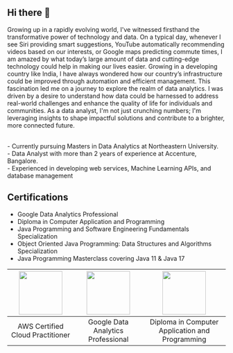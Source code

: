 ## Hi there 👋

<!--
**manvith1604/manvith1604** is a ✨ _special_ ✨ repository because its `README.md` (this file) appears on your GitHub profile.

Here are some ideas to get you started:

- 🔭 I’m currently working on ...
- 🌱 I’m currently learning ...
- 👯 I’m looking to collaborate on ...
- 🤔 I’m looking for help with ...
- 💬 Ask me about ...
- 📫 How to reach me: ...
- 😄 Pronouns: ...
- ⚡ Fun fact: ...
-->
Growing up in a rapidly evolving world, I've witnessed firsthand the transformative power of technology and data. On a
typical day, whenever I see Siri providing smart suggestions, YouTube automatically
recommending videos based on our interests, or Google maps predicting commute times, I am
amazed by what today’s large amount of data and cutting-edge technology could help in making
our lives easier. Growing in a developing country like India, I have always wondered how our
country’s infrastructure could be improved through automation and efficient management. This fascination led me on a journey to explore the realm of data analytics. I was driven by a desire to understand how data could be harnessed to address real-world challenges and enhance the quality of life for individuals and communities. As a data analyst, I'm not just crunching numbers; I'm leveraging insights to shape impactful solutions and contribute to a brighter, more connected future.

<br/>
- Currently pursuing Masters in Data Analytics at Northeastern University. <br/>
- Data Analyst with more than 2 years of experience at Accenture, Bangalore.  <br/>
- Experienced in developing web services, Machine Learning APIs, and database management <br/>

## Certifications


- Google Data Analytics Professional
- Diploma in Computer Application and Programming
- Java Programming and Software Engineering Fundamentals Specialization
- Object Oriented Java Programming: Data Structures and Algorithms Specialization
- Java Programming Masterclass covering Java 11 & Java 17


| [<img src = "https://github.com/manvith1604/manvith1604/assets/66794160/f79b0f26-617a-48d4-8d39-791877789077" width = 100>](https://www.credly.com/badges/50b48b45-522e-46f7-bec1-b39f6e40b37b)| [<img src = "https://github.com/manvith1604/manvith1604/assets/66794160/8b252df2-2e1b-42c3-b258-4f11bbd067fe" width = 100>](https://www.credly.com/badges/8f20d65a-39bf-4dee-b59f-437af8705f6e) | [<img src = "https://github.com/manvith1604/manvith1604/assets/66794160/091d9299-ed8e-4577-b881-2320e794c435" width = 100>](https://nbceskillindia.in/student-verification.php) |
| :-: | :-: | :-:|
| AWS Certified Cloud Practitioner | Google Data Analytics Professional | Diploma in Computer Application and Programming |
